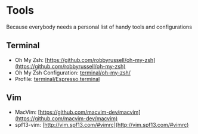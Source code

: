 # Tools
Because everybody needs a personal list of handy tools and configurations

## Terminal 
- Oh My Zsh: [https://github.com/robbyrussell/oh-my-zsh](https://github.com/robbyrussell/oh-my-zsh)
- Oh My Zsh Configuration: [terminal/oh-my-zsh/](terminal/oh-my-zsh/)
- Profile: [terminal/Espresso.terminal](terminal/Espresso.terminal)

## Vim
- MacVim: [https://github.com/macvim-dev/macvim](https://github.com/macvim-dev/macvim)
- spf13-vim: [http://vim.spf13.com/#vimrc](http://vim.spf13.com/#vimrc)